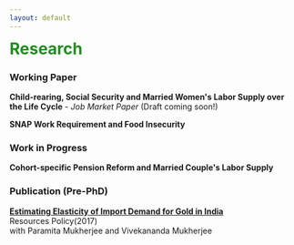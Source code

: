 ```yaml
---
layout: default
---
```


<span style=" color:ForestGreen; font-size:28px;">**Research**</span>

<!--
You can also find my articles on my Google Scholar profile. -->

### Working Paper

**Child-rearing, Social Security and Married Women's Labor Supply over the Life Cycle** - *Job Market Paper* (Draft coming soon!) <br>

**SNAP Work Requirement and Food Insecurity**


### Work in Progress

**Cohort-specific Pension Reform and Married Couple's Labor Supply**

### Publication (Pre-PhD)


**[Estimating Elasticity of Import Demand for Gold in India](https://www.sciencedirect.com/science/article/abs/pii/S0301420716302410?via%3Dihub)**    
Resources Policy(2017) <br>
with Paramita Mukherjee and Vivekananda Mukherjee 





<br><br>
